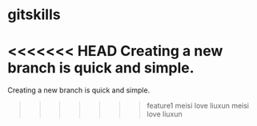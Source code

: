 # gitskills
<<<<<<< HEAD
Creating a new branch is quick and simple.
=======
Creating a new branch is quick and simple. 
>>>>>>> feature1
meisi love liuxun
meisi love liuxun
